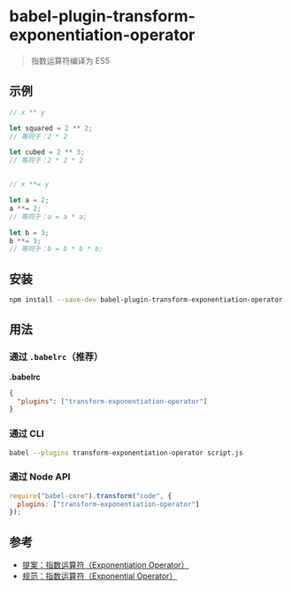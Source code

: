 # babel-plugin-transform-exponentiation-operator

> 指数运算符编译为 ES5

## 示例

```js
// x ** y

let squared = 2 ** 2;
// 等同于：2 * 2

let cubed = 2 ** 3;
// 等同于：2 * 2 * 2


// x **= y

let a = 2;
a **= 2;
// 等同于：a = a * a;

let b = 3;
b **= 3;
// 等同于：b = b * b * b;
```

## 安装

```sh
npm install --save-dev babel-plugin-transform-exponentiation-operator
```

## 用法

### 通过 `.babelrc`（推荐）

**.babelrc**

```json
{
  "plugins": ["transform-exponentiation-operator"]
}
```

### 通过 CLI

```sh
babel --plugins transform-exponentiation-operator script.js
```

### 通过 Node API

```javascript
require("babel-core").transform("code", {
  plugins: ["transform-exponentiation-operator"]
});
```

## 参考

* [提案：指数运算符（Exponentiation Operator）](https://github.com/rwaldron/exponentiation-operator)
* [规范：指数运算符（Exponential Operator）](https://rwaldron.github.io/exponentiation-operator/)
